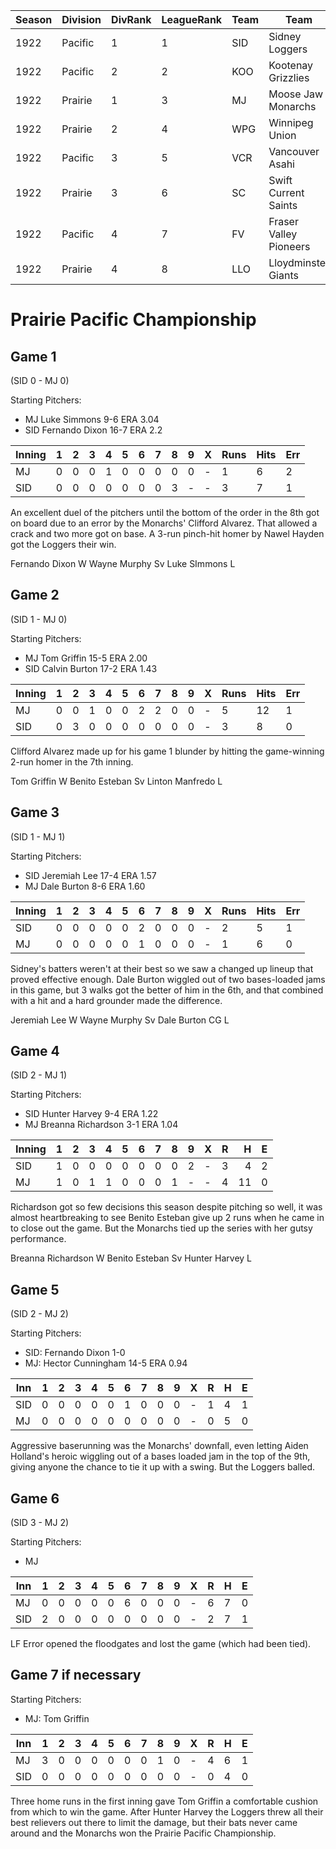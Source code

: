 | Season | Division | DivRank | LeagueRank | Team | Team | Rating | GP | W | L | Win% | RS | RA | pW-L | RDiff | Hits | Pennant | Champion |
|------|------|------|------|------|------|------|------|------|------|------|------|------|------|------|------|------|------|
| 1922 | Pacific | 1 | 1 | SID | Sidney Loggers | 129.4 | 161 | 114 | 47 | 0.7080745342 | 549 | 371 | 0.6719836099 | 178 |  | 1 | 
| 1922 | Pacific | 2 | 2 | KOO | Kootenay Grizzlies | 115.1 | 154 | 101 | 53 | 0.6558441558 | 492 | 368 | 0.62981524 | 124 |  |  | 
| 1922 | Prairie | 1 | 3 | MJ | Moose Jaw Monarchs | 112.6 | 161 | 96 | 65 | 0.5962732919 | 484 | 426 | 0.5581337453 | 58 |  | 1 | 1
| 1922 | Prairie | 2 | 4 | WPG | Winnipeg Union | 94.3 | 154 | 79 | 75 | 0.512987013 | 433 | 428 | 0.5053134486 | 5 |  |  | 
| 1922 | Pacific | 3 | 5 | VCR | Vancouver Asahi | 102.1 | 154 | 78 | 76 | 0.5064935065 | 428 | 409 | 0.5207622324 | 19 |  |  | 
| 1922 | Prairie | 3 | 6 | SC | Swift Current Saints | 86.5 | 154 | 57 | 97 | 0.3701298701 | 403 | 516 | 0.3888089571 | -113 |  |  | 
| 1922 | Pacific | 4 | 7 | FV | Fraser Valley Pioneers | 71.6 | 154 | 55 | 99 | 0.3571428571 | 396 | 514 | 0.3828944845 | -118 |  |  | 
| 1922 | Prairie | 4 | 8 | LLO | Lloydminster Giants | 72 | 154 | 43 | 111 | 0.2792207792 | 385 | 538 | 0.3515242607 | -153 |  |  | 

# Prairie Pacific Championship

## Game 1 
(SID 0 - MJ 0)

Starting Pitchers: 
* MJ Luke Simmons 9-6 ERA 3.04
* SID Fernando Dixon 16-7 ERA 2.2

| Inning | 1 | 2 | 3 | 4 | 5 | 6 | 7 | 8 | 9 | X | Runs | Hits | Err |
|---|---|---|---|---|---|---|---|---|---|---|---|---|---|
| MJ | 0 | 0 | 0 | 1 | 0 | 0 | 0 | 0 | 0 | - | 1 | 6 | 2 |
| SID | 0 | 0 | 0 | 0 | 0 | 0 | 0 | 3 | - | - | 3 | 7 | 1 |

An excellent duel of the pitchers until the bottom of the order in the 8th got on board due to an error by the Monarchs' Clifford Alvarez. That allowed a crack and two more got on base. A 3-run pinch-hit homer by Nawel Hayden got the Loggers their win.

Fernando Dixon W Wayne Murphy Sv
Luke SImmons L

## Game 2 
(SID 1 - MJ 0)

Starting Pitchers: 
* MJ Tom Griffin 15-5 ERA 2.00
* SID Calvin Burton 17-2 ERA 1.43

| Inning | 1 | 2 | 3 | 4 | 5 | 6 | 7 | 8 | 9 | X | Runs | Hits | Err |
|---|---|---|---|---|---|---|---|---|---|---|---|---|---|
| MJ | 0 | 0 | 1 | 0 | 0 | 2 | 2 | 0 | 0 | - | 5 | 12 | 1 |
| SID | 0 | 3 | 0 | 0 | 0 | 0 | 0 | 0 | 0 | - | 3 | 8 | 0 |


Clifford Alvarez made up for his game 1 blunder by hitting the game-winning 2-run homer in the 7th inning.

Tom Griffin W Benito Esteban Sv
Linton Manfredo L

## Game 3 
(SID 1 - MJ 1)

Starting Pitchers: 
* SID Jeremiah Lee 17-4 ERA 1.57
* MJ Dale Burton 8-6 ERA 1.60

| Inning | 1 | 2 | 3 | 4 | 5 | 6 | 7 | 8 | 9 | X | Runs | Hits | Err |
|---|---|---|---|---|---|---|---|---|---|---|---|---|---|
| SID | 0 | 0 | 0 | 0 | 0 | 2 | 0 | 0 | 0 | - | 2 | 5 | 1 |
| MJ | 0 | 0 | 0 | 0 | 0 | 1 | 0 | 0 | 0 | - | 1 | 6 | 0 |


Sidney's batters weren't at their best so we saw a changed up lineup that proved effective enough. Dale Burton wiggled out of two bases-loaded jams in this game, but 3 walks got the better of him in the 6th, and that combined with a hit and a hard grounder made the difference.

Jeremiah Lee W Wayne Murphy Sv
Dale Burton CG L

## Game 4 
(SID 2 - MJ 1)

Starting Pitchers: 
* SID Hunter Harvey 9-4 ERA 1.22
* MJ Breanna Richardson 3-1 ERA 1.04

| Inning | 1 | 2 | 3 | 4 | 5 | 6 | 7 | 8 | 9 | X | R | H | E |
|--------|---|---|---|---|---|---|---|---|---|---|---|--:|---|
| SID    | 1 | 0 | 0 | 0 | 0 | 0 | 0 | 0 | 2 | - | 3 | 4 | 2 |
| MJ     | 1 | 0 | 1 | 1 | 0 | 0 | 0 | 1 | - | - | 4 | 11 | 0 |

Richardson got so few decisions this season despite pitching so well, it was almost heartbreaking to see Benito Esteban give up 2 runs when he came in to close out the game. But the Monarchs tied up the series with her gutsy performance.

Breanna Richardson W Benito Esteban Sv
Hunter Harvey L

## Game 5 
(SID 2 - MJ 2)

Starting Pitchers: 
* SID: Fernando Dixon 1-0
* MJ: Hector Cunningham 14-5 ERA 0.94

| Inn | 1 | 2 | 3 | 4 | 5 | 6 | 7 | 8 | 9 | X | R | H | E |
|-----|---|---|---|---|---|---|---|---|---|---|---|---|---|
| SID | 0 | 0 | 0 | 0 | 0 | 1 | 0 | 0 | 0 | - | 1 | 4 | 1 |
| MJ  | 0 | 0 | 0 | 0 | 0 | 0 | 0 | 0 | 0 | - | 0 | 5 | 0 |

Aggressive baserunning was the Monarchs' downfall, even letting Aiden Holland's heroic wiggling out of a bases loaded jam in the top of the 9th, giving anyone the chance to tie it up with a swing. But the Loggers balled.


## Game 6
(SID 3 - MJ 2)

Starting Pitchers: 
* MJ

| Inn | 1 | 2 | 3 | 4 | 5 | 6 | 7 | 8 | 9 | X | R | H | E |
|-----|---|---|---|---|---|---|---|---|---|---|---|---|---|
| MJ  | 0 | 0 | 0 | 0 | 0 | 6 | 0 | 0 | 0 | - | 6 | 7 | 0 |
| SID | 2 | 0 | 0 | 0 | 0 | 0 | 0 | 0 | 0 | - | 2 | 7 | 1 |

LF Error opened the floodgates and lost the game (which had been tied).

## Game 7 if necessary

Starting Pitchers: 

* MJ: Tom Griffin


| Inn | 1 | 2 | 3 | 4 | 5 | 6 | 7 | 8 | 9 | X | R | H | E |
|-----|---|---|---|---|---|---|---|---|---|---|---|---|---|
| MJ  | 3 | 0 | 0 | 0 | 0 | 0 | 0 | 1 | 0 | - | 4 | 6 | 1 |
| SID | 0 | 0 | 0 | 0 | 0 | 0 | 0 | 0 | 0 | - | 0 | 4 | 0 |


Three home runs in the first inning gave Tom Griffin a comfortable cushion from which to win the game. After Hunter Harvey the Loggers threw all their best relievers out there to limit the damage, but their bats never came around and the Monarchs won the Prairie Pacific Championship.